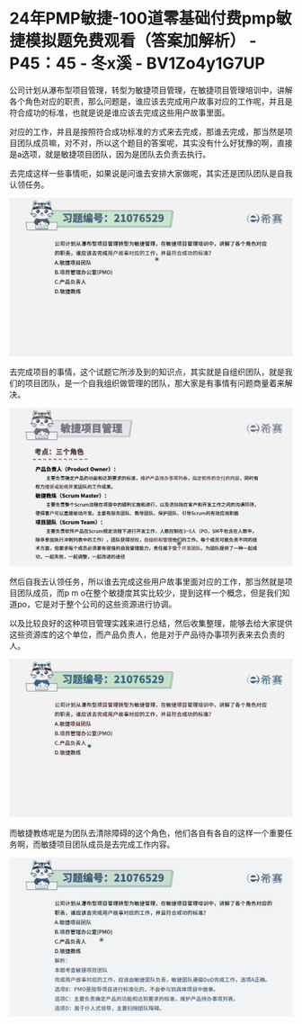 # 24年PMP敏捷-100道零基础付费pmp敏捷模拟题免费观看（答案加解析） - P45：45 - 冬x溪 - BV1Zo4y1G7UP

公司计划从瀑布型项目管理，转型为敏捷项目管理，在敏捷项目管理培训中，讲解各个角色对应的职责，那么问题是，谁应该去完成用户故事对应的工作呢，并且是符合成功的标准，也就是说是谁应该去完成这些用户故事里面。

对应的工作，并且是按照符合成功标准的方式来去完成，那谁去完成，那当然是项目团队成员嘛，对不对，所以这个题目的答案呢，其实没有什么好犹豫的啊，直接是a选项，就是敏捷项目团队，因为是团队去负责去执行。

去完成这样一些事情呃，如果说是问谁去安排大家做呢，其实还是团队团队是自我认领任务。

![](img/ebde90ba84d11a9648bb70c62d764f77_1.png)

去完成项目的事情，这个试题它所涉及到的知识点，其实就是自组织团队，就是我们的项目团队，是一个自我组织做管理的团队，那大家是有事情有问题商量着来解决。



![](img/ebde90ba84d11a9648bb70c62d764f77_3.png)

然后自我去认领任务，所以谁去完成这些用户故事里面对应的工作，那当然就是项目团队成员，而p m o在整个敏捷度其实比较少，提到这样一个概念，但是我们知道po，它是对于整个公司的这些资源进行协调。

以及比较良好的这种项目管理实践来进行总结，然后收集整理，能够去给大家提供这些资源库的这个单位，而产品负责人，他是对于产品待办事项列表来去负责的人。



![](img/ebde90ba84d11a9648bb70c62d764f77_5.png)

而敏捷教练呢是为团队去清除障碍的这个角色，他们各自有各自的这样一个重要任务啊，而敏捷项目团队成员是去完成工作内容。



![](img/ebde90ba84d11a9648bb70c62d764f77_7.png)